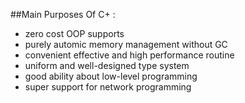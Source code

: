 ##Main Purposes Of C+ :
- zero cost OOP supports
- purely automic memory management without GC
- convenient effective and high performance routine
- uniform and well-designed type system
- good ability about low-level programming
- super support for network programming


